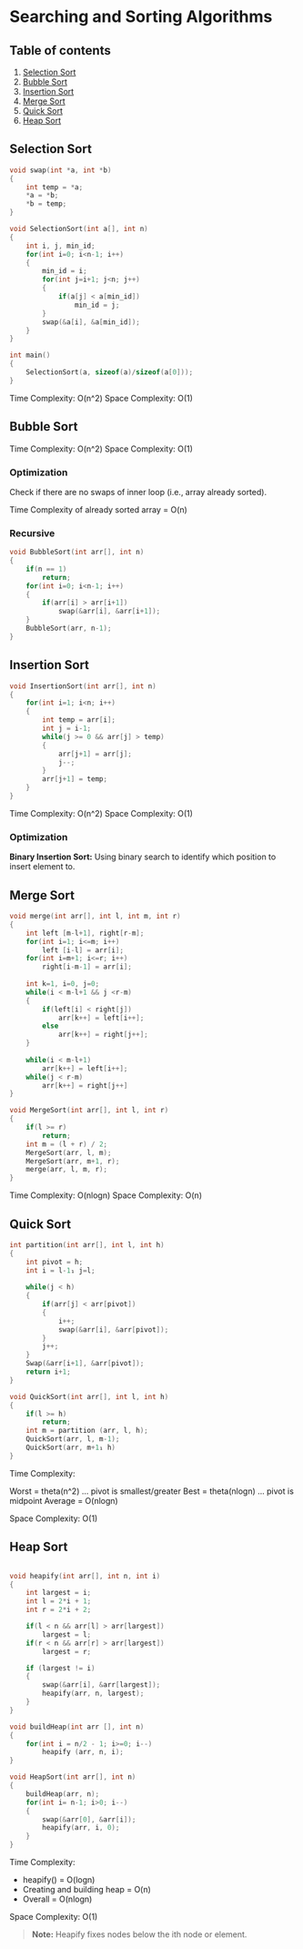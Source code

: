 # Searching and Sorting Algorithms

## Table of contents

1. [Selection Sort](#selection-sort)
2. [Bubble Sort](#bubble-sort)
3. [Insertion Sort](#insertion-sort)
4. [Merge Sort](#merge-sort)
5. [Quick Sort](#quick-sort)
6. [Heap Sort](#heap-sort)

## <a name="selection-sort"></a>Selection Sort

```cpp
void swap(int *a, int *b)
{
    int temp = *a;
    *a = *b;
    *b = temp;
}

void SelectionSort(int a[], int n)
{
    int i, j, min_id;
    for(int i=0; i<n-1; i++)
    {
        min_id = i;
        for(int j=i+1; j<n; j++)
        {
            if(a[j] < a[min_id])
                min_id = j;
        }
        swap(&a[i], &a[min_id]);
    }
}

int main()
{
    SelectionSort(a, sizeof(a)/sizeof(a[0]));
}
```

Time Complexity: O(n^2)
Space Complexity: O(1)

## <a name="bubble-sort"></a>Bubble Sort

Time Complexity: O(n^2)
Space Complexity: O(1)

### Optimization 

Check if there are no swaps of inner loop (i.e., array already sorted).

Time Complexity of already sorted array = O(n)

### Recursive

```cpp
void BubbleSort(int arr[], int n)
{
    if(n == 1)
        return;
    for(int i=0; i<n-1; i++)
    {
        if(arr[i] > arr[i+1])
            swap(&arr[i], &arr[i+1]);
    }
    BubbleSort(arr, n-1);
}
```

## <a name="insertion-sort"></a>Insertion Sort

```cpp
void InsertionSort(int arr[], int n)
{
    for(int i=1; i<n; i++)
    {
        int temp = arr[i];
        int j = i-1;
        while(j >= 0 && arr[j] > temp)
        {
            arr[j+1] = arr[j];
            j--;
        }
        arr[j+1] = temp;
    }
}
```

Time Complexity: O(n^2)
Space Complexity: O(1)

### Optimization

**Binary Insertion Sort:** Using binary search to identify which position to insert element to.

## <a name="merge-sort"></a>Merge Sort

```cpp
void merge(int arr[], int l, int m, int r) 
{ 
    int left [m-l+1], right[r-m];
    for(int i=1; i<=m; i++) 
        left [i-l] = arr[i]; 
    for(int i=m+1; i<=r; i++) 
        right[i-m-1] = arr[i];
    
    int k=1, i=0, j=0;
    while(i < m-l+1 && j <r-m)
    {
        if(left[i] < right[j])
            arr[k++] = left[i++];
        else
            arr[k++] = right[j++];
    }
    
    while(i < m-l+1)
        arr[k++] = left[i++];
    while(j < r-m)
        arr[k++] = right[j++]
}

void MergeSort(int arr[], int l, int r)
{
    if(l >= r)
        return;
    int m = (l + r) / 2;
    MergeSort(arr, l, m);
    MergeSort(arr, m+1, r);
    merge(arr, l, m, r);
}
```

Time Complexity: O(nlogn)
Space Complexity: O(n)

## <a name="quick-sort"></a>Quick Sort

```cpp
int partition(int arr[], int l, int h)
{
    int pivot = h; 
    int i = l-1₁ j=l; 
    
    while(j < h) 
    {
        if(arr[j] < arr[pivot]) 
        { 
            i++; 
            swap(&arr[i], &arr[pivot]);
        }
        j++;
    } 
    Swap(&arr[i+1], &arr[pivot]); 
    return i+1;
}

void QuickSort(int arr[], int l, int h)
{
    if(l >= h) 
        return;
    int m = partition (arr, l, h); 
    QuickSort(arr, l, m-1);
    QuickSort(arr, m+1₁ h)
}
```


Time Complexity:

Worst = theta(n^2) ... pivot is smallest/greater
Best = theta(nlogn) ... pivot is midpoint
Average = O(nlogn)

Space Complexity: O(1)

## <a name="heap-sort"></a>Heap Sort

```cpp

void heapify(int arr[], int n, int i)
{
    int largest = i;
    int l = 2*i + 1; 
    int r = 2*i + 2;

    if(l < n && arr[l] > arr[largest]) 
        largest = l;
    if(r < n && arr[r] > arr[largest]) 
        largest = r;

    if (largest != i) 
    {
        swap(&arr[i], &arr[largest]); 
        heapify(arr, n, largest);
    }
}

void buildHeap(int arr [], int n) 
{
    for(int i = n/2 - 1; i>=0; i--) 
        heapify (arr, n, i);
}

void HeapSort(int arr[], int n) 
{
    buildHeap(arr, n); 
    for(int i= n-1; i>0; i--)
    {
        swap(&arr[0], &arr[i]); 
        heapify(arr, i, 0);
    }
}
```

Time Complexity:

- heapify() = O(logn)
- Creating and building heap = O(n)
- Overall = O(nlogn)

Space Complexity: O(1)

> **Note:** Heapify fixes nodes below the ith node or element.
